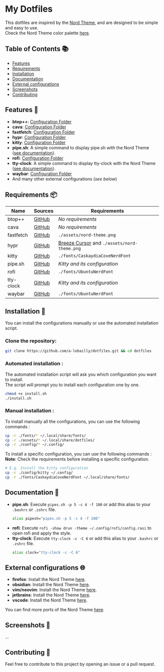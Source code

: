 # My Dotfiles

This dotfiles are inspired by the [Nord Theme](https://www.nordtheme.com/), and are designed to be simple and easy to use.  
Check the Nord Theme color palette [here](https://www.nordtheme.com/docs/colors-and-palettes).

## Table of Contents 📚
- [Features](#features-)
- [Requirements](#requirements-)
- [Installation](#installation-)
- [Documentation](#documentation-)
- [External configurations](#external-configurations-)
- [Screenshots](#screenshots-)
- [Contributing](#contributing-)

## Features 🎨
- **btop++**: [Configuration Folder](https://github.com/a-lebailly/dotfiles/tree/main/config/btop)
- **cava**: [Configuration Folder](https://github.com/a-lebailly/dotfiles/tree/main/config/cava)
- **fastfetch**: [Configuration Folder](https://github.com/a-lebailly/dotfiles/tree/main/config/fastfetch)
- **hypr**: [Configuration Folder](https://github.com/a-lebailly/dotfiles/tree/main/config/hypr)
- **kitty**: [Configuration Folder](https://github.com/a-lebailly/dotfiles/tree/main/config/kitty)
- **pipe.sh**: A simple command to display pipe.sh with the Nord Theme ([see documentation](#documentation-)).
- **rofi**: [Configuration Folder](https://github.com/a-lebailly/dotfiles/tree/main/config/rofi)
- **tty-clock**: A simple command to display tty-clock with the Nord Theme ([see documentation](#documentation-)).
- **waybar**: [Configuration Folder](https://github.com/a-lebailly/dotfiles/tree/main/config/waybar)
- And many other external configurations (*see below*)

## Requirements 📦
| **Name**  | **Sources**                                          | **Requirements**                                                                                        |
|-----------|------------------------------------------------------|---------------------------------------------------------------------------------------------------------|
| btop++    | [GitHub](https://github.com/aristocratos/btop)       | *No requirements*                                                                                       |
| cava      | [GitHub](https://github.com/karlstav/cava)           | *No requirements*                                                                                       |
| fastfetch | [GitHub](https://github.com/fastfetch-cli/fastfetch) | `./assets/nord-theme.png`                                                                               |
| hypr      | [GitHub](https://github.com/hyprwm/Hyprland)         | [Breeze Cursor](https://github.com/KDE/breeze/tree/master/cursors/Breeze) and `./assets/nord-theme.png` |
| kitty     | [GitHub](https://github.com/kovidgoyal/kitty)        | `./fonts/CaskaydiaCoveNerdFont`                                                                         |
| pipe.sh   | [GitHub](https://github.com/pipeseroni/pipes.sh)     | *Kitty and its configuration*                                                                           |
| rofi      | [GitHub](https://github.com/davatorium/rofi)         | `./fonts/UbuntuNerdFont`                                                                                |
| tty-clock | [GitHub](https://github.com/xorg62/tty-clock)        | *Kitty and its configuration*                                                                           |
| waybar    | [GitHub](https://github.com/Alexays/Waybar)          | `./fonts/UbuntuNerdFont`                                                                                |

## Installation 🚀
You can install the configurations manually or use the automated installation script.

### Clone the repository:
```bash
git clone https://github.com/a-lebailly/dotfiles.git && cd dotfiles
```

### Automated installation :  
The automated installation script will ask you which configuration you want to install.  
The script will prompt you to install each configuration one by one.
```bash
chmod +x install.sh
./install.sh
```

### Manual installation :  
To install manually all the configurations, you can use the following commands :
```bash
cp -r ./fonts/* ~/.local/share/fonts/
cp -r ./assets/* ~/.local/share/dotfiles/
cp -r ./config/* ~/.config/
```

To install a specific configuration, you can use the following commands :  
**Note**: Check the requirements before installing a specific configuration.
```bash 
# E.g. Install the kitty configuration
cp -r ./config/kitty ~/.config/
cp -r ./fonts/CaskaydiaCoveNerdFont ~/.local/share/fonts/
```

## Documentation 📖
- **pipe.sh**: Execute `pipes.sh -p 5 -c 4 -f 100` or add this alias to your `.bashrc` or `.zshrc` file.
   ```bash
   alias pipesh="pipes.sh -p 5 -c 4 -f 100"
   ```
- **rofi**: Execute `rofi -show drun -theme ~/.config/rofi/config.rasi` to open rofi and apply the style.
- **tty-clock**: Execute `tty-clock -c -C 6` or add this alias to your `.bashrc` or `.zshrc` file.
   ```bash
   alias clock="tty-clock -c -C 6"
   ```

## External configurations 🌐
- **firefox**: Install the Nord Theme [here](https://addons.mozilla.org/fr/firefox/addon/nord-firefox/).
- **obsidian**: Install the Nord Theme [here](https://github.com/insanum/obsidian_nord).
- **vim/neovim**: Install the Nord Theme [here](https://github.com/nordtheme/vim).
- **jetbrains**: Install the Nord Theme [here](https://plugins.jetbrains.com/plugin/10321-nord).
- **vscode**: Install the Nord Theme [here](https://github.com/nordtheme/visual-studio-code).

You can find more ports of the Nord Theme [here](https://www.nordtheme.com/ports).

## Screenshots 📸

...

## Contributing 🤝
Feel free to contribute to this project by opening an issue or a pull request.
